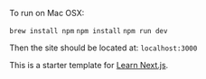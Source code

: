 To run on Mac OSX:

`brew install npm`
`npm install`
`npm run dev`

Then the site should be located at: `localhost:3000`

This is a starter template for [Learn Next.js](https://nextjs.org/learn).
